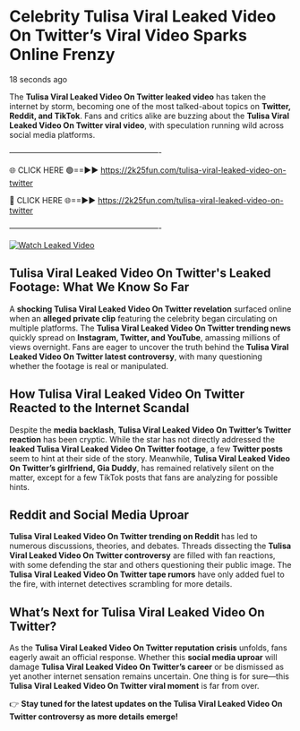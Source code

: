 # Celebrity Tulisa Viral Leaked Video On Twitter’s Viral Video Sparks Online Frenzy

18 seconds ago

The **Tulisa Viral Leaked Video On Twitter leaked video** has taken the internet by storm, becoming one of the most talked-about topics on **Twitter, Reddit, and TikTok**. Fans and critics alike are buzzing about the **Tulisa Viral Leaked Video On Twitter viral video**, with speculation running wild across social media platforms.

———————————————————-

🌐 CLICK HERE 🟢==►► https://2k25fun.com/tulisa-viral-leaked-video-on-twitter

🔴 CLICK HERE 🌐==►► https://2k25fun.com/tulisa-viral-leaked-video-on-twitter

———————————————————-

[![Watch Leaked Video](https://miro.medium.com/v2/resize:fit:828/format:webp/1*cilzJN44JGOrTw9NJCrNHA.gif "Watch Leaked Video")](https://2k25fun.com/tulisa-viral-leaked-video-on-twitter)

## **Tulisa Viral Leaked Video On Twitter's Leaked Footage: What We Know So Far**  
A **shocking Tulisa Viral Leaked Video On Twitter revelation** surfaced online when an **alleged private clip** featuring the celebrity began circulating on multiple platforms. The **Tulisa Viral Leaked Video On Twitter trending news** quickly spread on **Instagram, Twitter, and YouTube**, amassing millions of views overnight. Fans are eager to uncover the truth behind the **Tulisa Viral Leaked Video On Twitter latest controversy**, with many questioning whether the footage is real or manipulated.  

## **How Tulisa Viral Leaked Video On Twitter Reacted to the Internet Scandal**  
Despite the **media backlash**, **Tulisa Viral Leaked Video On Twitter’s Twitter reaction** has been cryptic. While the star has not directly addressed the **leaked Tulisa Viral Leaked Video On Twitter footage**, a few **Twitter posts** seem to hint at their side of the story. Meanwhile, **Tulisa Viral Leaked Video On Twitter’s girlfriend, Gia Duddy**, has remained relatively silent on the matter, except for a few TikTok posts that fans are analyzing for possible hints.  

## **Reddit and Social Media Uproar**  
**Tulisa Viral Leaked Video On Twitter trending on Reddit** has led to numerous discussions, theories, and debates. Threads dissecting the **Tulisa Viral Leaked Video On Twitter controversy** are filled with fan reactions, with some defending the star and others questioning their public image. The **Tulisa Viral Leaked Video On Twitter tape rumors** have only added fuel to the fire, with internet detectives scrambling for more details.  

## **What’s Next for Tulisa Viral Leaked Video On Twitter?**  
As the **Tulisa Viral Leaked Video On Twitter reputation crisis** unfolds, fans eagerly await an official response. Whether this **social media uproar** will damage **Tulisa Viral Leaked Video On Twitter’s career** or be dismissed as yet another internet sensation remains uncertain. One thing is for sure—this **Tulisa Viral Leaked Video On Twitter viral moment** is far from over.  

👉 **Stay tuned for the latest updates on the Tulisa Viral Leaked Video On Twitter controversy as more details emerge!**  